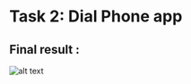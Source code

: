 # Task 2: Dial Phone app


## Final result :

![alt text](https://github.com/Aya-Jafar/Task2_DialPhoneApp/blob/main/final%202.png)
